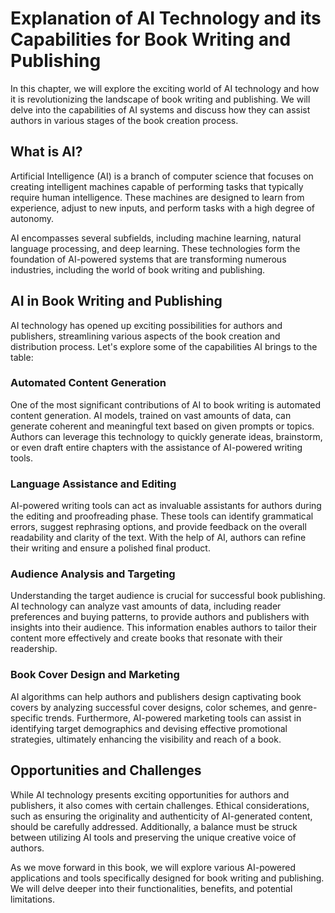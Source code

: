 Explanation of AI Technology and its Capabilities for Book Writing and Publishing
=========================================================================================================================================================

In this chapter, we will explore the exciting world of AI technology and how it is revolutionizing the landscape of book writing and publishing. We will delve into the capabilities of AI systems and discuss how they can assist authors in various stages of the book creation process.

What is AI?
-----------

Artificial Intelligence (AI) is a branch of computer science that focuses on creating intelligent machines capable of performing tasks that typically require human intelligence. These machines are designed to learn from experience, adjust to new inputs, and perform tasks with a high degree of autonomy.

AI encompasses several subfields, including machine learning, natural language processing, and deep learning. These technologies form the foundation of AI-powered systems that are transforming numerous industries, including the world of book writing and publishing.

AI in Book Writing and Publishing
---------------------------------

AI technology has opened up exciting possibilities for authors and publishers, streamlining various aspects of the book creation and distribution process. Let's explore some of the capabilities AI brings to the table:

### Automated Content Generation

One of the most significant contributions of AI to book writing is automated content generation. AI models, trained on vast amounts of data, can generate coherent and meaningful text based on given prompts or topics. Authors can leverage this technology to quickly generate ideas, brainstorm, or even draft entire chapters with the assistance of AI-powered writing tools.

### Language Assistance and Editing

AI-powered writing tools can act as invaluable assistants for authors during the editing and proofreading phase. These tools can identify grammatical errors, suggest rephrasing options, and provide feedback on the overall readability and clarity of the text. With the help of AI, authors can refine their writing and ensure a polished final product.

### Audience Analysis and Targeting

Understanding the target audience is crucial for successful book publishing. AI technology can analyze vast amounts of data, including reader preferences and buying patterns, to provide authors and publishers with insights into their audience. This information enables authors to tailor their content more effectively and create books that resonate with their readership.

### Book Cover Design and Marketing

AI algorithms can help authors and publishers design captivating book covers by analyzing successful cover designs, color schemes, and genre-specific trends. Furthermore, AI-powered marketing tools can assist in identifying target demographics and devising effective promotional strategies, ultimately enhancing the visibility and reach of a book.

Opportunities and Challenges
----------------------------

While AI technology presents exciting opportunities for authors and publishers, it also comes with certain challenges. Ethical considerations, such as ensuring the originality and authenticity of AI-generated content, should be carefully addressed. Additionally, a balance must be struck between utilizing AI tools and preserving the unique creative voice of authors.

As we move forward in this book, we will explore various AI-powered applications and tools specifically designed for book writing and publishing. We will delve deeper into their functionalities, benefits, and potential limitations.
